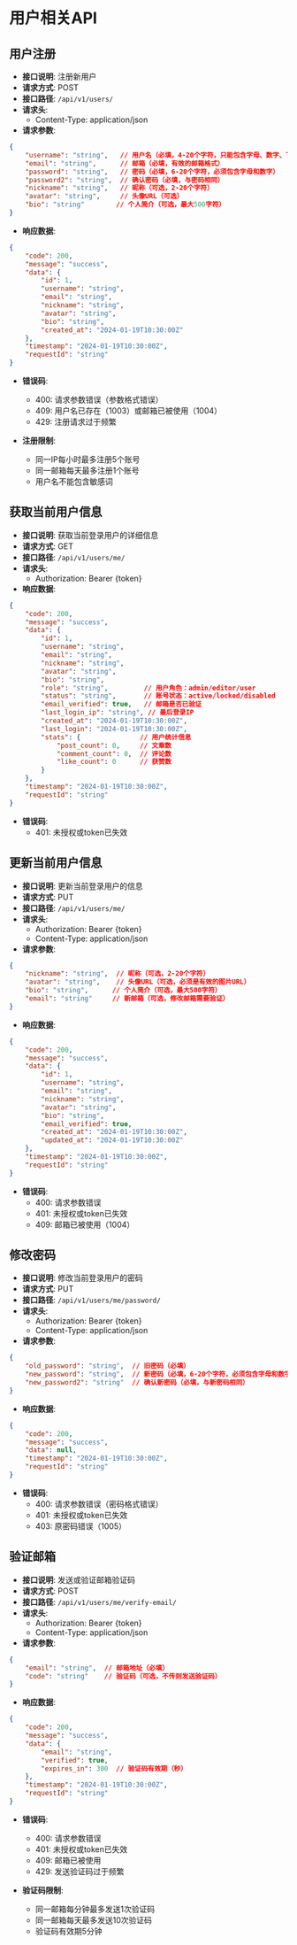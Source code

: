 # 用户相关API

## 用户注册
- **接口说明**: 注册新用户
- **请求方式**: POST
- **接口路径**: `/api/v1/users/`
- **请求头**:
  - Content-Type: application/json
- **请求参数**:
```json
{
    "username": "string",   // 用户名（必填，4-20个字符，只能包含字母、数字、下划线）
    "email": "string",      // 邮箱（必填，有效的邮箱格式）
    "password": "string",   // 密码（必填，6-20个字符，必须包含字母和数字）
    "password2": "string",  // 确认密码（必填，与密码相同）
    "nickname": "string",   // 昵称（可选，2-20个字符）
    "avatar": "string",     // 头像URL（可选）
    "bio": "string"        // 个人简介（可选，最大500字符）
}
```
- **响应数据**:
```json
{
    "code": 200,
    "message": "success",
    "data": {
        "id": 1,
        "username": "string",
        "email": "string",
        "nickname": "string",
        "avatar": "string",
        "bio": "string",
        "created_at": "2024-01-19T10:30:00Z"
    },
    "timestamp": "2024-01-19T10:30:00Z",
    "requestId": "string"
}
```
- **错误码**:
  - 400: 请求参数错误（参数格式错误）
  - 409: 用户名已存在（1003）或邮箱已被使用（1004）
  - 429: 注册请求过于频繁

- **注册限制**:
  - 同一IP每小时最多注册5个账号
  - 同一邮箱每天最多注册1个账号
  - 用户名不能包含敏感词

## 获取当前用户信息
- **接口说明**: 获取当前登录用户的详细信息
- **请求方式**: GET
- **接口路径**: `/api/v1/users/me/`
- **请求头**:
  - Authorization: Bearer {token}
- **响应数据**:
```json
{
    "code": 200,
    "message": "success",
    "data": {
        "id": 1,
        "username": "string",
        "email": "string",
        "nickname": "string",
        "avatar": "string",
        "bio": "string",
        "role": "string",         // 用户角色：admin/editor/user
        "status": "string",       // 账号状态：active/locked/disabled
        "email_verified": true,   // 邮箱是否已验证
        "last_login_ip": "string", // 最后登录IP
        "created_at": "2024-01-19T10:30:00Z",
        "last_login": "2024-01-19T10:30:00Z",
        "stats": {               // 用户统计信息
            "post_count": 0,     // 文章数
            "comment_count": 0,  // 评论数
            "like_count": 0      // 获赞数
        }
    },
    "timestamp": "2024-01-19T10:30:00Z",
    "requestId": "string"
}
```
- **错误码**:
  - 401: 未授权或token已失效

## 更新当前用户信息
- **接口说明**: 更新当前登录用户的信息
- **请求方式**: PUT
- **接口路径**: `/api/v1/users/me/`
- **请求头**:
  - Authorization: Bearer {token}
  - Content-Type: application/json
- **请求参数**:
```json
{
    "nickname": "string",  // 昵称（可选，2-20个字符）
    "avatar": "string",    // 头像URL（可选，必须是有效的图片URL）
    "bio": "string",      // 个人简介（可选，最大500字符）
    "email": "string"     // 新邮箱（可选，修改邮箱需要验证）
}
```
- **响应数据**:
```json
{
    "code": 200,
    "message": "success",
    "data": {
        "id": 1,
        "username": "string",
        "email": "string",
        "nickname": "string",
        "avatar": "string",
        "bio": "string",
        "email_verified": true,
        "created_at": "2024-01-19T10:30:00Z",
        "updated_at": "2024-01-19T10:30:00Z"
    },
    "timestamp": "2024-01-19T10:30:00Z",
    "requestId": "string"
}
```
- **错误码**:
  - 400: 请求参数错误
  - 401: 未授权或token已失效
  - 409: 邮箱已被使用（1004）

## 修改密码
- **接口说明**: 修改当前登录用户的密码
- **请求方式**: PUT
- **接口路径**: `/api/v1/users/me/password/`
- **请求头**:
  - Authorization: Bearer {token}
  - Content-Type: application/json
- **请求参数**:
```json
{
    "old_password": "string",  // 旧密码（必填）
    "new_password": "string",  // 新密码（必填，6-20个字符，必须包含字母和数字）
    "new_password2": "string"  // 确认新密码（必填，与新密码相同）
}
```
- **响应数据**:
```json
{
    "code": 200,
    "message": "success",
    "data": null,
    "timestamp": "2024-01-19T10:30:00Z",
    "requestId": "string"
}
```
- **错误码**:
  - 400: 请求参数错误（密码格式错误）
  - 401: 未授权或token已失效
  - 403: 原密码错误（1005）

## 验证邮箱
- **接口说明**: 发送或验证邮箱验证码
- **请求方式**: POST
- **接口路径**: `/api/v1/users/me/verify-email/`
- **请求头**:
  - Authorization: Bearer {token}
  - Content-Type: application/json
- **请求参数**:
```json
{
    "email": "string",  // 邮箱地址（必填）
    "code": "string"    // 验证码（可选，不传则发送验证码）
}
```
- **响应数据**:
```json
{
    "code": 200,
    "message": "success",
    "data": {
        "email": "string",
        "verified": true,
        "expires_in": 300  // 验证码有效期（秒）
    },
    "timestamp": "2024-01-19T10:30:00Z",
    "requestId": "string"
}
```
- **错误码**:
  - 400: 请求参数错误
  - 401: 未授权或token已失效
  - 409: 邮箱已被使用
  - 429: 发送验证码过于频繁

- **验证码限制**:
  - 同一邮箱每分钟最多发送1次验证码
  - 同一邮箱每天最多发送10次验证码
  - 验证码有效期5分钟 